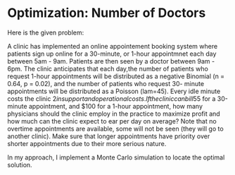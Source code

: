 # Optimization: Number of Doctors

Here is the given problem: 

A clinic has implemented an online appointement booking system where patients sign up online for a 30-minute, or 1-hour appointmnet each day between 5am - 9am. Patients are then seen by a doctor between 9am - 6pm. The clinic anticipates that each day,the number of patients who request 1-hour appointments will be distributed as a negative Binomial (n = 0.64, p = 0.02), and the number of patients who request 30- minute appointments will be distributed as a Poisson (lam=45). Every idle minute costs the clinic $2 in support and operational costs. If the clinic can bill$55 for a 30-minute appointment, and $100 for a 1-hour appointment, how many physicians should the clinic employ in the practice to maximize profit and how much can the clinic expect to ear per day on average? Note that no overtime appointments are available, some will not be seen (they will go to another clinic). Make sure that longer appointments have priority over shorter appointments due to their more serious nature. 

In my approach, I implement a Monte Carlo simulation to locate the optimal solution.

